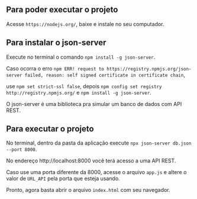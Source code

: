 ## Para poder executar o projeto
Acesse `https://nodejs.org/`, baixe e instale no seu computador.

## Para instalar o json-server
Execute no terminal o comando `npm install -g json-server`.

Caso ocorra o erro `npm ERR! request to https://registry.npmjs.org/json-server failed, reason: self signed certificate in certificate chain`, 

use `npm set strict-ssl false`, depois `npm config set registry http://registry.npmjs.org/` e `npm install -g json-server`.

O json-server é uma biblioteca pra simular um banco de dados com API REST.

## Para executar o projeto
No terminal, dentro da pasta da aplicação execute `npx json-server db.json --port 8000`.

No endereço http://localhost:8000 você terá acesso a uma API REST.

Caso use uma porta diferente da 8000, acesse o arquivo `app.js` e altere o valor de `URL_API` pela porta que esteja usando.

Pronto, agora basta abrir o arquivo `index.html` com seu navegador.